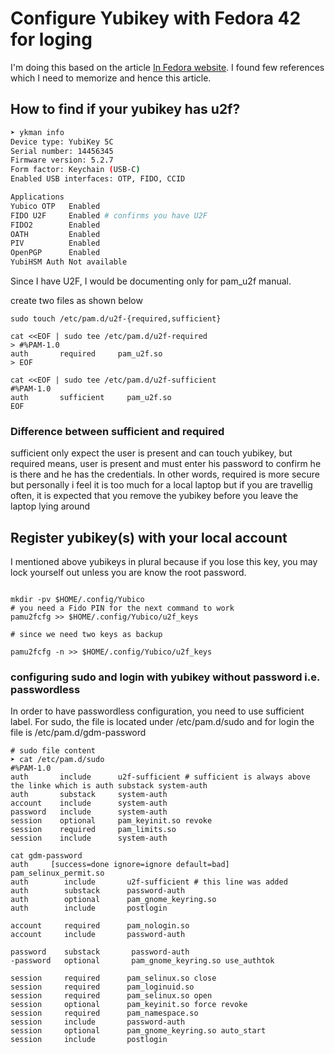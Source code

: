 # Configure Yubikey with Fedora 42 for loging

I'm doing this based on the article [In Fedora website](https://docs.fedoraproject.org/en-US/quick-docs/using-yubikeys/). I found few references which I need to memorize and hence this article.

## How to find if your yubikey has u2f?

```bash
➤ ykman info
Device type: YubiKey 5C
Serial number: 14456345
Firmware version: 5.2.7
Form factor: Keychain (USB-C)
Enabled USB interfaces: OTP, FIDO, CCID

Applications
Yubico OTP   Enabled
FIDO U2F     Enabled # confirms you have U2F
FIDO2        Enabled
OATH         Enabled
PIV          Enabled
OpenPGP      Enabled
YubiHSM Auth Not available
```

Since I have U2F, I would be documenting only for pam_u2f manual.

create two files as shown below

```shell
sudo touch /etc/pam.d/u2f-{required,sufficient}

cat <<EOF | sudo tee /etc/pam.d/u2f-required
> #%PAM-1.0
auth       required     pam_u2f.so
> EOF

cat <<EOF | sudo tee /etc/pam.d/u2f-sufficient
#%PAM-1.0
auth       sufficient     pam_u2f.so
EOF
```

### Difference between sufficient and required

sufficient only expect the user is present and can touch yubikey, but required means, user is present and must enter his password to confirm he is there and he has the credentials. In other words, required is more secure but personally i feel it is too much for a local laptop but if you are travellig often, it is expected that you remove the yubikey before you leave the laptop lying around

## Register yubikey(s) with your local account

I mentioned above yubikeys in plural because if you lose this key, you may lock yourself out unless you are know the root password.

```shell

mkdir -pv $HOME/.config/Yubico
# you need a Fido PIN for the next command to work
pamu2fcfg >> $HOME/.config/Yubico/u2f_keys

# since we need two keys as backup

pamu2fcfg -n >> $HOME/.config/Yubico/u2f_keys

```

### configuring sudo and login with yubikey without password i.e. passwordless

In order to have passwordless configuration, you need to use sufficient label. For sudo, the file is located under /etc/pam.d/sudo and for login the file is /etc/pam.d/gdm-password

```shell
# sudo file content
➤ cat /etc/pam.d/sudo
#%PAM-1.0
auth       include      u2f-sufficient # sufficient is always above the linke which is auth substack system-auth
auth       substack     system-auth
account    include      system-auth
password   include      system-auth
session    optional     pam_keyinit.so revoke
session    required     pam_limits.so
session    include      system-auth

cat gdm-password
auth     [success=done ignore=ignore default=bad] pam_selinux_permit.so
auth        include       u2f-sufficient # this line was added
auth        substack      password-auth
auth        optional      pam_gnome_keyring.so
auth        include       postlogin

account     required      pam_nologin.so
account     include       password-auth

password    substack       password-auth
-password   optional       pam_gnome_keyring.so use_authtok

session     required      pam_selinux.so close
session     required      pam_loginuid.so
session     required      pam_selinux.so open
session     optional      pam_keyinit.so force revoke
session     required      pam_namespace.so
session     include       password-auth
session     optional      pam_gnome_keyring.so auto_start
session     include       postlogin

```
